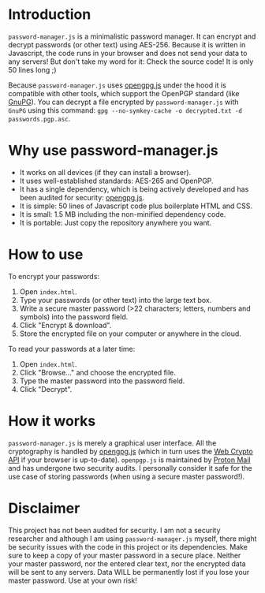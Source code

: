 # Introduction

`password-manager.js` is a minimalistic password manager. It can encrypt and decrypt passwords (or other text) using AES-256. Because it is written in Javascript, the code runs in your browser and does not send your data to any servers! But don't take my word for it: Check the source code! It is only 50 lines long ;) 

Because `password-manager.js` uses [opengpg.js](https://github.com/openpgpjs/openpgpjs) under the hood it is compatible with other tools, which support the OpenPGP standard (like [GnuPG](https://www.gnupg.org/)). You can decrypt a file encrypted by `password-manager.js` with `GnuPG` using this command: `gpg --no-symkey-cache -o decrypted.txt -d passwords.pgp.asc`.

# Why use password-manager.js

- It works on all devices (if they can install a browser).
- It uses well-established standards: AES-265 and OpenPGP.
- It has a single dependency, which is being actively developed and has been audited for security: [opengpg.js](https://github.com/openpgpjs/openpgpjs).
- It is simple: 50 lines of Javascript code plus boilerplate HTML and CSS.
- It is small: 1.5 MB including the non-minified dependency code.
- It is portable: Just copy the repository anywhere you want.

# How to use

To encrypt your passwords:
1. Open `index.html`.
2. Type your passwords (or other text) into the large text box.
3. Write a secure master password (>22 characters; letters, numbers and symbols) into the password field.
4. Click "Encrypt & download".
5. Store the encrypted file on your computer or anywhere in the cloud.

To read your passwords at a later time:
1. Open `index.html`.
2. Click "Browse..." and choose the encrypted file.
3. Type the master password into the password field.
4. Click "Decrypt".

# How it works

`password-manager.js` is merely a graphical user interface. All the cryptography is handled by [opengpg.js](https://github.com/openpgpjs/openpgpjs) (which in turn uses the [Web Crypto API](https://developer.mozilla.org/en-US/docs/Web/API/Web_Crypto_API) if your browser is up-to-date). `openpgp.js` is maintained by [Proton Mail](https://proton.me/blog/openpgpjs-email-encryption) and has undergone two security audits. I personally consider it safe for the use case of storing passwords (when using a secure master password!).

# Disclaimer

This project has not been audited for security. I am not a security researcher and although I am using `password-manager.js` myself, there might be security issues with the code in this project or its dependencies. Make sure to keep a copy of your master password in a secure place. Neither your master password, nor the entered clear text, nor the encrypted data will be sent to any servers. Data WILL be permanently lost if you lose your master password. Use at your own risk!